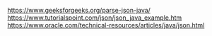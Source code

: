 https://www.geeksforgeeks.org/parse-json-java/
https://www.tutorialspoint.com/json/json_java_example.htm
https://www.oracle.com/technical-resources/articles/java/json.html
